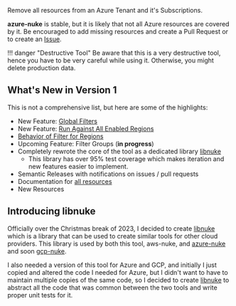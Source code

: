 Remove all resources from an Azure Tenant and it's Subscriptions.

**azure-nuke** is stable, but it is likely that not all Azure resources are covered by it. Be encouraged to add missing
resources and create a Pull Request or to create an [Issue](https://github.com/ekristen/aws-nuke/issues/new).

!!! danger "Destructive Tool"
    Be aware that this is a very destructive tool, hence you have to be very careful while using it. Otherwise, 
    you might delete production data.

## What's New in Version 1

This is not a comprehensive list, but here are some of the highlights:

* New Feature: [Global Filters](features/global-filters.md)
* New Feature: [Run Against All Enabled Regions](features/enabled-regions.md)
* [Behavior of Filter for Regions](features/regions.md)
* Upcoming Feature: Filter Groups (**in progress**)
* Completely rewrote the core of the tool as a dedicated library [libnuke](https://github.com/ekristen/libnuke)
    * This library has over 95% test coverage which makes iteration and new features easier to implement.
* Semantic Releases with notifications on issues / pull requests
* Documentation for [all resources](resources/overview.md)
* New Resources

## Introducing libnuke

Officially over the Christmas break of 2023, I decided to create [libnuke](https://github.com/ekristen/libnuke) which
is a library that can be used to create similar tools for other cloud providers. This library is used by both this tool,
aws-nuke, and [azure-nuke](https://github.com/ekristen/azure-nuke) and soon [gcp-nuke](https://github.com/ekristen/gcp-nuke).

I also needed a version of this tool for Azure and GCP, and initially I just copied and altered the code I needed for
Azure, but I didn't want to have to maintain multiple copies of the same code, so I decided to create
[libnuke](https://github.com/ekristen/libnuke) to abstract all the code that was common between the two tools and write proper unit tests for it.

